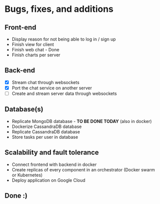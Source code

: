 # Bugs, fixes, and additions

## Front-end

- Display reason for not being able to log in / sign up
- Finish view for client
- Finish web chat - Done
- Finish charts per server  

## Back-end

- [x] Stream chat through websockets 
- [x] Port the chat service on another server
- [ ] Create and stream server data through websockets 

## Database(s)

- Replicate MongoDB database - **TO BE DONE TODAY** (also in docker)
- Dockerize CassandraDB database
- Replicate CassandraDB database
- Store tasks per user in database

## Scalability and fault tolerance

- Connect frontend with backend in docker
- Create replicas of every component in an orchestrator (Docker swarm or Kubernetes) 
- Deploy application on Google Cloud

## Done :)





# 















